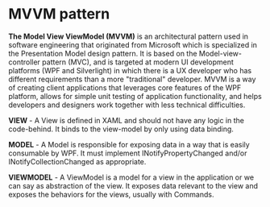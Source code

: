 # MVVM pattern

<b>The Model View ViewModel (MVVM)</b> is an architectural pattern used in software engineering that originated from Microsoft which is specialized in the Presentation Model design pattern. It is based on the Model-view-controller pattern (MVC), and is targeted at modern UI development platforms (WPF and Silverlight) in which there is a UX developer who has different requirements than a more "traditional" developer. MVVM is a way of creating client applications that leverages core features of the WPF platform, allows for simple unit testing of application functionality, and helps developers and designers work together with less technical difficulties.

<b>VIEW</b> - A View is defined in XAML and should not have any logic in the code-behind. It binds to the view-model by only using data binding. 

<b>MODEL</b> - A Model is responsible for exposing data in a way that is easily consumable by WPF. It must implement INotifyPropertyChanged and/or INotifyCollectionChanged as appropriate.

<b>VIEWMODEL</b> - A ViewModel is a model for a view in the application or we can say as abstraction of the view. It exposes data relevant to the view and exposes the behaviors for the views, usually with Commands.
